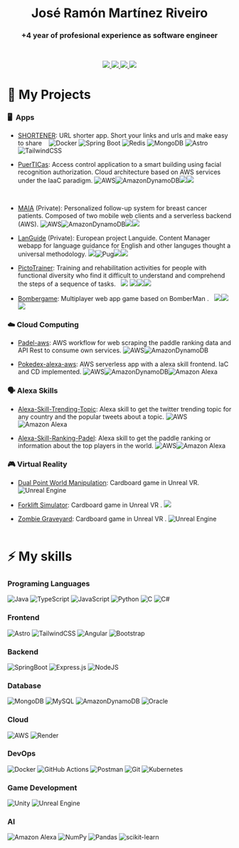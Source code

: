 <h1 align="center">José Ramón Martínez Riveiro</h1>
<h3 align="center">+4 year of profesional experience as software engineer</h3>
<br>
<p align="center">
                <a href="https://linkedin.com/in/joseramonmartinezriveiro">
                <img src="https://img.shields.io/badge/LinkedIn-0077B5?style=for-the-badge&logo=linkedin&logoColor=white">
                </a>
                <a href="https://x.com/Link_EdList">
                <img src="https://img.shields.io/badge/Twitter-1DA1F2?style=for-the-badge&logo=twitter&logoColor=white">
                </a>
                <a href="https://stackoverflow.com/users/14985536/jose-ramon-martinez-riveiro">
                <img src="https://img.shields.io/badge/Stack_Overflow-FE7A16?style=for-the-badge&logo=stack-overflow&logoColor=white">
                </a>
                <a href="https://joseramonmartinez.github.io">
                <img src="https://img.shields.io/badge/PERSONAL%20WEBSITE-42B883?style=for-the-badge&logo=web&logoColor=white">
                </a>
  

</p>

<h1>📘 <b>My Projects</b> </h1>

        
<h3>🖥️ &nbsp;Apps</h3> 

- [SHORTENER](https://github.com/joseramonmartinez/shortener): URL shorter app. Short your links and urls and make easy to share &nbsp;&nbsp; 
![Docker](https://img.shields.io/badge/docker-%230db7ed.svg?style=for-the-badge&logo=docker&logoColor=white)
![Spring Boot](https://img.shields.io/badge/spring%20boot-%236DB33F.svg?style=for-the-badge&logo=spring-boot&logoColor=white)
![Redis](https://img.shields.io/badge/redis-%23DC382D.svg?style=for-the-badge&logo=redis&logoColor=white)
![MongoDB](https://img.shields.io/badge/mongodb-%234EA94B.svg?style=for-the-badge&logo=mongodb&logoColor=white)
![Astro](https://img.shields.io/badge/astro-%232C2052.svg?style=for-the-badge&logo=astro&logoColor=white)
![TailwindCSS](https://img.shields.io/badge/tailwindcss-%2338B2AC.svg?style=for-the-badge&logo=tailwind-css&logoColor=white)

- [PuerTICas](https://github.com/NiceUCs/puerTICas): Access control application to a smart building using facial recognition authorization. Cloud architecture based on AWS services under the IaaC paradigm. ![AWS](https://img.shields.io/badge/AWS-%23FF9900.svg?style=for-the-badge&logo=amazon-aws&logoColor=white)![AmazonDynamoDB](https://img.shields.io/badge/Amazon%20DynamoDB-4053D6?style=for-the-badge&logo=Amazon%20DynamoDB&logoColor=white)<img src="https://img.shields.io/badge/Angular-DD0031?style=for-the-badge&logo=angular&logoColor=white"><img src="https://img.shields.io/badge/Python-3776AB?style=for-the-badge&logo=python&logoColor=white">

<br>

- [MAIA](https://github.com/joseramonmartinez/maia) (Private): Personalized follow-up system for breast cancer patients. Composed of two mobile web clients and a serverless backend (AWS). ![AWS](https://img.shields.io/badge/AWS-%23FF9900.svg?style=for-the-badge&logo=amazon-aws&logoColor=white)![AmazonDynamoDB](https://img.shields.io/badge/Amazon%20DynamoDB-4053D6?style=for-the-badge&logo=Amazon%20DynamoDB&logoColor=white)<img src="https://img.shields.io/badge/Angular-DD0031?style=for-the-badge&logo=angular&logoColor=white"><img src="https://img.shields.io/badge/Python-3776AB?style=for-the-badge&logo=python&logoColor=white">

- [LanGuide](https://github.com/JoseRamonMartinez/languide-content-manager) (Private):  European project Languide. Content Manager webapp for language guidance for English and other languges thought a universal methodology. <img src="https://img.shields.io/badge/Ruby-CC342D?style=for-the-badge&logo=ruby&logoColor=white">![Pug](https://img.shields.io/badge/Pug-FFF?style=for-the-badge&logo=pug&logoColor=A86454)<img src="https://img.shields.io/badge/Node.js-43853D?style=for-the-badge&logo=node.js&logoColor=white"><img src="https://img.shields.io/badge/MongoDB-4EA94B?style=for-the-badge&logo=mongodb&logoColor=white">

- [PictoTrainer](https://github.com/joseramonmartinez/pictotrainer): Training and rehabilitation activities for people with functional diversity who find it difficult to understand and comprehend the steps of a sequence of tasks.&nbsp;&nbsp; <img src="https://img.shields.io/badge/Node.js-43853D?style=for-the-badge&logo=node.js&logoColor=white"> <img src="https://img.shields.io/badge/Angular-DD0031?style=for-the-badge&logo=angular&logoColor=white"><img src="https://img.shields.io/badge/Heroku-430098?style=for-the-badge&logo=heroku&logoColor=white"><img src="https://img.shields.io/badge/MySQL-00000F?style=for-the-badge&logo=mysql&logoColor=white">

- [Bombergame](https://github.com/joseramonmartinez/bombergame): Multiplayer web app game based on BomberMan .&nbsp;&nbsp; <img src="https://img.shields.io/badge/Node.js-43853D?style=for-the-badge&logo=node.js&logoColor=white"><img src="https://img.shields.io/badge/Heroku-430098?style=for-the-badge&logo=heroku&logoColor=white"><img src="https://img.shields.io/badge/MongoDB-4EA94B?style=for-the-badge&logo=mongodb&logoColor=white">

<h3>☁️&nbsp;Cloud Computing</h3> 


- [Padel-aws](https://github.com/joseramonmartinez/padel-aws): AWS workflow for web scraping the paddle ranking data and API Rest to consume own services. ![AWS](https://img.shields.io/badge/AWS-%23FF9900.svg?style=for-the-badge&logo=amazon-aws&logoColor=white)![AmazonDynamoDB](https://img.shields.io/badge/Amazon%20DynamoDB-4053D6?style=for-the-badge&logo=Amazon%20DynamoDB&logoColor=white)

- [Pokedex-alexa-aws](https://github.com/joseramonmartinez/pokedex-alexa-aws): AWS serverless app with a alexa skill frontend. IaC and CD implemented. ![AWS](https://img.shields.io/badge/AWS-%23FF9900.svg?style=for-the-badge&logo=amazon-aws&logoColor=white)![AmazonDynamoDB](https://img.shields.io/badge/Amazon%20DynamoDB-4053D6?style=for-the-badge&logo=Amazon%20DynamoDB&logoColor=white)![Amazon Alexa](https://img.shields.io/badge/amazon%20alexa-52b5f7?style=for-the-badge&logo=amazon%20alexa&logoColor=white)

<h3>🗣&nbsp;Alexa Skills</h3>

- [Alexa-Skill-Trending-Topic](https://github.com/JoseRamonMartinez/alexa-skill-trending-topic): Alexa skill to get the twitter trending topic for any country and the popular tweets about a topic. ![AWS](https://img.shields.io/badge/AWS-%23FF9900.svg?style=for-the-badge&logo=amazon-aws&logoColor=white)![Amazon Alexa](https://img.shields.io/badge/amazon%20alexa-52b5f7?style=for-the-badge&logo=amazon%20alexa&logoColor=white)

- [Alexa-Skill-Ranking-Padel](https://github.com/JoseRamonMartinez/alexa-skill-trending-topic): Alexa skill to get the paddle ranking or information about the top players in the world. ![AWS](https://img.shields.io/badge/AWS-%23FF9900.svg?style=for-the-badge&logo=amazon-aws&logoColor=white)![Amazon Alexa](https://img.shields.io/badge/amazon%20alexa-52b5f7?style=for-the-badge&logo=amazon%20alexa&logoColor=white)

<h3>🎮&nbsp;Virtual Reality</h3> 

- [Dual Point World Manipulation](https://github.com/JoseRamonMartinez/vr-dualpoint-world-manipulation): Cardboard game in Unreal VR.![Unreal Engine](https://img.shields.io/badge/unrealengine-%23313131.svg?style=for-the-badge&logo=unrealengine&logoColor=white)

- [Forklift Simulator](https://github.com/JoseRamonMartinez/vr-forklift-simulator): Cardboard game in Unreal VR . <img src="https://img.shields.io/badge/Unity-100000?style=for-the-badge&logo=unity&logoColor=white">

- [Zombie Graveyard](https://github.com/JoseRamonMartinez/vr-zombie-graveyard): Cardboard game in Unreal VR . ![Unreal Engine](https://img.shields.io/badge/unrealengine-%23313131.svg?style=for-the-badge&logo=unrealengine&logoColor=white)
<br><br>

<!-----SKILLS----->


<h1>⚡ <b>My skills </b></h1>

<h3><b>Programing Languages</b></h3>

![Java](https://img.shields.io/badge/java-%23ED8B00.svg?style=for-the-badge&logo=java&logoColor=white)
![TypeScript](https://img.shields.io/badge/typescript-%23007ACC.svg?style=for-the-badge&logo=typescript&logoColor=white)
![JavaScript](https://img.shields.io/badge/javascript-%23323330.svg?style=for-the-badge&logo=javascript&logoColor=%23F7DF1E)
![Python](https://img.shields.io/badge/python-3670A0?style=for-the-badge&logo=python&logoColor=ffdd54)
![C](https://img.shields.io/badge/c-%2300599C.svg?style=for-the-badge&logo=c&logoColor=white)
![C#](https://img.shields.io/badge/c%23-%23239120.svg?style=for-the-badge&logo=c-sharp&logoColor=white)
<br>

<h3><b>Frontend</b></h3>

![Astro](https://img.shields.io/badge/astro-%232C2052.svg?style=for-the-badge&logo=astro&logoColor=white)
![TailwindCSS](https://img.shields.io/badge/tailwindcss-%2338B2AC.svg?style=for-the-badge&logo=tailwind-css&logoColor=white)
![Angular](https://img.shields.io/badge/angular-%23DD0031.svg?style=for-the-badge&logo=angular&logoColor=white)
![Bootstrap](https://img.shields.io/badge/bootstrap-%23563D7C.svg?style=for-the-badge&logo=bootstrap&logoColor=white)
<br>

<h3><b>Backend</b></h3>

![SpringBoot](https://img.shields.io/badge/Spring_Boot-F2F4F9?style=for-the-badge&logo=spring-boot)
![Express.js](https://img.shields.io/badge/express.js-%23404d59.svg?style=for-the-badge&logo=express&logoColor=%2361DAFB)
![NodeJS](https://img.shields.io/badge/node.js-6DA55F?style=for-the-badge&logo=node.js&logoColor=white)
<br>

<h3><b>Database</b></h3>

![MongoDB](https://img.shields.io/badge/MongoDB-%234ea94b.svg?style=for-the-badge&logo=mongodb&logoColor=white)
![MySQL](https://img.shields.io/badge/mysql-%2300f.svg?style=for-the-badge&logo=mysql&logoColor=white)
![AmazonDynamoDB](https://img.shields.io/badge/Amazon%20DynamoDB-4053D6?style=for-the-badge&logo=Amazon%20DynamoDB&logoColor=white)
![Oracle](https://img.shields.io/badge/Oracle-F80000?style=for-the-badge&logo=oracle&logoColor=white)
<br>

<h3><b>Cloud</b></h3>

![AWS](https://img.shields.io/badge/AWS-%23FF9900.svg?style=for-the-badge&logo=amazon-aws&logoColor=white)
![Render](https://img.shields.io/badge/render-%2320232a.svg?style=for-the-badge&logo=render&logoColor=white)
<br>

<h3><b>DevOps</b></h3>

![Docker](https://img.shields.io/badge/docker-%230db7ed.svg?style=for-the-badge&logo=docker&logoColor=white)
![GitHub Actions](https://img.shields.io/badge/githubactions-%232671E5.svg?style=for-the-badge&logo=githubactions&logoColor=white)
![Postman](https://img.shields.io/badge/Postman-FF6C37?style=for-the-badge&logo=postman&logoColor=white)
![Git](https://img.shields.io/badge/git-%23F05033.svg?style=for-the-badge&logo=git&logoColor=white)
![Kubernetes](https://img.shields.io/badge/kubernetes-%23326ce5.svg?style=for-the-badge&logo=kubernetes&logoColor=white)
<br>

<h3><b>Game Development</b></h3>

![Unity](https://img.shields.io/badge/unity-%23000000.svg?style=for-the-badge&logo=unity&logoColor=white)
![Unreal Engine](https://img.shields.io/badge/unrealengine-%23313131.svg?style=for-the-badge&logo=unrealengine&logoColor=white)
<br>

<h3><b>AI</b></h3>

![Amazon Alexa](https://img.shields.io/badge/amazon%20alexa-52b5f7?style=for-the-badge&logo=amazon%20alexa&logoColor=white)
![NumPy](https://img.shields.io/badge/numpy-%23013243.svg?style=for-the-badge&logo=numpy&logoColor=white)
![Pandas](https://img.shields.io/badge/pandas-%23150458.svg?style=for-the-badge&logo=pandas&logoColor=white)
![scikit-learn](https://img.shields.io/badge/scikit--learn-%23F7931E.svg?style=for-the-badge&logo=scikit-learn&logoColor=white)
